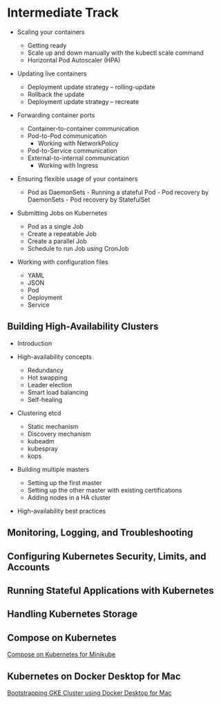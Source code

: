 # Intermediate Track


   - Scaling your containers
     - Getting ready
     - Scale up and down manually with the kubectl scale command
     - Horizontal Pod Autoscaler (HPA)
   - Updating live containers
     - Deployment update strategy – rolling-update
     - Rollback the update
     - Deployment update strategy – recreate

   - Forwarding container ports
     - Container-to-container communication
     - Pod-to-Pod communication
       - Working with NetworkPolicy
     - Pod-to-Service communication
     - External-to-internal communication
       - Working with Ingress
       
   - Ensuring flexible usage of your containers
     - Pod as DaemonSets
	- Running a stateful Pod
	- Pod recovery by DaemonSets
	- Pod recovery by StatefulSet

   - Submitting Jobs on Kubernetes
     - Pod as a single Job
     - Create a repeatable Job
     - Create a parallel Job
     - Schedule to run Job using CronJob

   - Working with configuration files
     - YAML
     - JSON
     - Pod
     - Deployment
     - Service


## Building High-Availability Clusters

   - Introduction
   - High-availability concepts
     - Redundancy
     - Hot swapping
     - Leader election
     - Smart load balancing
     - Self-healing
   
  - Clustering etcd
    - Static mechanism
    - Discovery  mechanism
    - kubeadm
    - kubespray
    - kops
   
  - Building multiple masters
    - Setting up the first master
    - Setting up the other master with existing certifications
    - Adding nodes in a HA cluster
  
  - High-availability best practices  
  
## Monitoring, Logging, and Troubleshooting

## Configuring Kubernetes Security, Limits, and Accounts

## Running Stateful Applications with Kubernetes

## Handling Kubernetes Storage

## Compose on Kubernetes

[Compose on Kubernetes for Minikube](https://github.com/collabnix/dockerlabs/blob/master/kubernetes/Intermediate/compose-on-kubernetes-for-minikube.md)

## Kubernetes on Docker Desktop for Mac

[Bootstrapping GKE Cluster using Docker Desktop for Mac](https://github.com/collabnix/dockerlabs/blob/master/kubernetes/Intermediate/bootstrapping-gKE-cluster-docker-desktop-mac.md)
